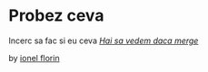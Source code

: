 # Probez ceva

Incerc sa fac si eu ceva
[*Hai sa vedem daca merge*](http://patrichi.es)

by [ionel florin](http://patrichi.es)
